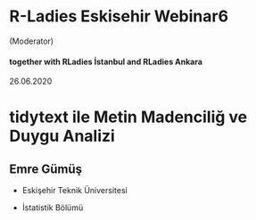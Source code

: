 # R-Ladies Eskisehir Webinar6
(Moderator)
#### together with RLadies İstanbul and RLadies Ankara


26.06.2020

# tidytext ile Metin Madenciliğ ve Duygu Analizi

## Emre Gümüş
  
  - Eskişehir Teknik Üniversitesi
 
  - İstatistik Bölümü
